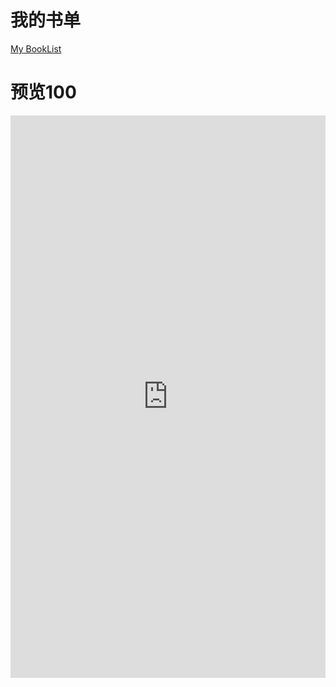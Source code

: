 # 我的书单

[My BookList](http://codeclub.bid/doc/BookList.htm)

# 预览100

<iframe src="http://codeclub.bid/doc/BookList.htm" frameborder="0" width="100%" height="900px"></iframe>
